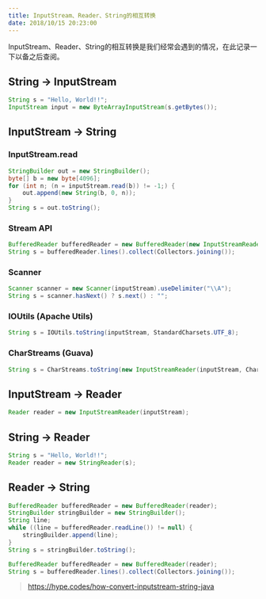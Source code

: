 ```yaml
---
title: InputStream、Reader、String的相互转换
date: 2018/10/15 20:23:00
---
```


InputStream、Reader、String的相互转换是我们经常会遇到的情况，在此记录一下以备之后查阅。

<!-- more -->

## String -> InputStream

```java
String s = "Hello, World!!";
InputStream input = new ByteArrayInputStream(s.getBytes());
```

## InputStream -> String

### InputStream.read

```java
StringBuilder out = new StringBuilder();
byte[] b = new byte[4096];
for (int n; (n = inputStream.read(b)) != -1;) {
    out.append(new String(b, 0, n));
}
String s = out.toString();
```

### Stream API

```java
BufferedReader bufferedReader = new BufferedReader(new InputStreamReader(inputStream));
String s = bufferedReader.lines().collect(Collectors.joining());
```

### Scanner

```java
Scanner scanner = new Scanner(inputStream).useDelimiter("\\A");
String s = scanner.hasNext() ? s.next() : "";
```

### IOUtils (Apache Utils)

```java
String s = IOUtils.toString(inputStream, StandardCharsets.UTF_8);
```

### CharStreams (Guava)

```java
String s = CharStreams.toString(new InputStreamReader(inputStream, Charsets.UTF_8));
```

## InputStream -> Reader

```java
Reader reader = new InputStreamReader(inputStream);
```

## String -> Reader

```java
String s = "Hello, World!!";
Reader reader = new StringReader(s);
```

## Reader -> String

```java
BufferedReader bufferedReader = new BufferedReader(reader);
StringBuilder stringBuilder = new StringBuilder();
String line;
while ((line = bufferedReader.readLine()) != null) {
    stringBuilder.append(line);
}
String s = stringBuilder.toString();
```

```java
BufferedReader bufferedReader = new BufferedReader(reader);
String s = bufferedReader.lines().collect(Collectors.joining());
```














> https://hype.codes/how-convert-inputstream-string-java

